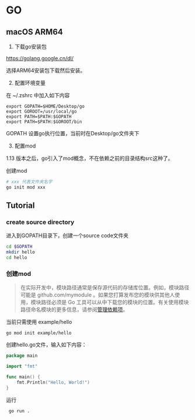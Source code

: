 # GO 

## macOS ARM64

1. 下载go安装包

https://golang.google.cn/dl/

选择ARM64安装包下载然后安装。

2. 配置环境变量

在 ~/.zshrc 中加入如下内容

```
export GOPATH=$HOME/Desktop/go
export GOROOT=/usr/local/go
export PATH=$PATH:$GOPATH
export PATH=$PATH:$GOROOT/bin
```

GOPATH 设置go执行位置，当前时在Desktop/go文件夹下


3. 配置mod

1.13 版本之后，go引入了mod概念，不在依赖之前的目录结构src这种了。

创建mod

```bash
# xxx 代表文件夹名字
go init mod xxx 
```

## Tutorial 

### create source directory

进入到GOPATH目录下，创建一个source code文件夹

```bash
cd $GOPATH
mkdir hello
cd hello
```

### 创建mod 

> 在实际开发中，模块路径通常是保存源代码的存储库位置。例如，模块路径可能是 github.com/mymodule 。如果您打算发布您的模块供其他人使用，模块路径必须是 Go 工具可以从中下载您的模块的位置。有关使用模块路径命名模块的更多信息，请参阅[管理依赖项](https://golang.google.cn/doc/modules/managing-dependencies#naming_module)。

当前只需使用 example/hello 

```
go mod init example/hello
```

创建hello.go文件，输入如下内容：

```go
package main

import "fmt"

func main() {
    fmt.Println("Hello, World!")
}
```

运行

```bash
 go run .
```






